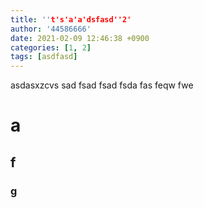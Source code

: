 ```yaml
---
title: ''t's'a'a'dsfasd''2'
author: '44586666'
date: 2021-02-09 12:46:38 +0900
categories: [1, 2]
tags: [asdfasd]
---
```

asdasxzcvs
sad
fsad
fsad
fsda
fas
feqw
fwe

# a

## f

### g